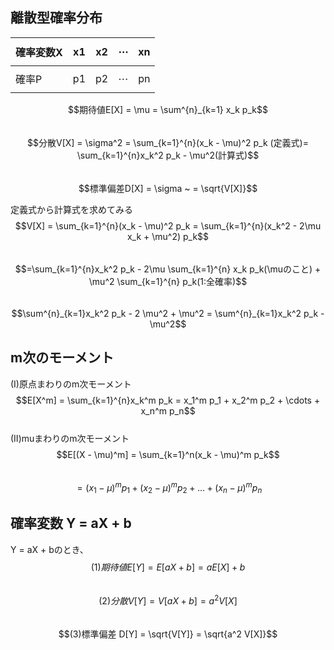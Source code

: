 ## 離散型確率分布  

|確率変数X|x1|x2|$$\cdots$$|xn
|---|---|---|---|---|
|確率P|p1|p2|$$\cdots$$|pn|

$$期待値E[X] = \mu = \sum^{n}_{k=1} x_k p_k$$  
$$分散V[X] = \sigma^2 = \sum_{k=1}^{n}(x_k - \mu)^2 p_k (定義式)= \sum_{k=1}^{n}x_k^2 p_k - \mu^2(計算式)$$  
$$標準偏差D[X]  = \sigma ~ = \sqrt{V[X]}$$  

定義式から計算式を求めてみる  
$$V[X] = \sum_{k=1}^{n}(x_k - \mu)^2 p_k = \sum_{k=1}^{n}(x_k^2 - 2\mu x_k + \mu^2) p_k$$  
$$=\sum_{k=1}^{n}x_k^2 p_k - 2\mu \sum_{k=1}^{n} x_k p_k(\muのこと) + \mu^2 \sum_{k=1}^{n} p_k(1:全確率)$$  
$$\sum^{n}_{k=1}x_k^2 p_k - 2 \mu^2 + \mu^2 = \sum^{n}_{k=1}x_k^2 p_k - \mu^2$$  

## m次のモーメント  
(I)原点まわりのm次モーメント  
$$E[X^m] = \sum_{k=1}^{n}x_k^m p_k = x_1^m p_1 + x_2^m p_2 + \cdots + x_n^m p_n$$  
(II)muまわりのm次モーメント  
$$E[(X - \mu)^m] = \sum_{k=1}^n(x_k - \mu)^m p_k$$  
$$= (x_1 - \mu)^m p_1 + (x_2 - \mu) ^m p_2 + \dots + (x_n - \mu)^m p_n$$  

## 確率変数 Y = aX + b  
Y = aX + bのとき、  
$$(1)期待値 E[Y] = E[aX + b] = aE[X] + b$$  
$$(2)分散 V[Y] = V[aX + b] = a^2 V[X]$$  
$$(3)標準偏差 D[Y] = \sqrt{V[Y]} = \sqrt{a^2 V[X]}$$
